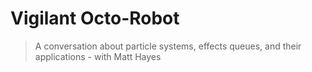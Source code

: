 # Vigilant Octo-Robot
> A conversation about particle systems, effects queues, and their applications - with Matt Hayes
